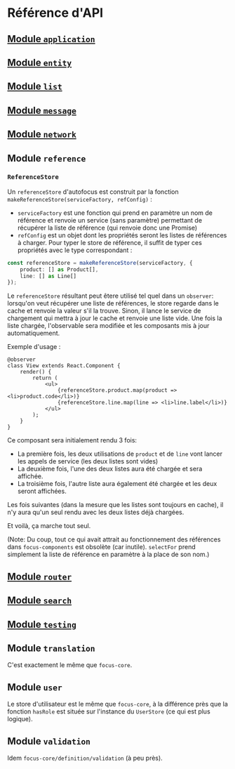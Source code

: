 # Référence d'API
## [Module `application`](application)
## [Module `entity`](entity)
## [Module `list`](list)
## [Module `message`](message)
## [Module `network`](network)

## Module `reference`
### `ReferenceStore`
Un `referenceStore` d'autofocus est construit par la fonction `makeReferenceStore(serviceFactory, refConfig)` :
* `serviceFactory` est une fonction qui prend en paramètre un nom de référence et renvoie un service (sans paramètre) permettant de récupérer la liste de référence (qui renvoie donc une Promise)
* `refConfig` est un objet dont les propriétés seront les listes de références à charger. Pour typer le store de référence, il suffit de typer ces propriétés avec le type correspondant :

```ts
const referenceStore = makeReferenceStore(serviceFactory, {
    product: [] as Product[],
    line: [] as Line[]
});
```

Le `referenceStore` résultant peut êtere utilisé tel quel dans un `observer`: lorsqu'on veut récupérer une liste de références, le store regarde dans le cache et renvoie la valeur s'il la trouve. Sinon, il lance le service de chargement qui mettra à jour le cache et renvoie une liste vide. Une fois la liste chargée, l'observable sera modifiée et les composants mis à jour automatiquement.

Exemple d'usage :

```tsx
@observer
class View extends React.Component {
    render() {
        return (
            <ul>
                {referenceStore.product.map(product => <li>product.code</li>)}
                {referenceStore.line.map(line => <li>line.label</li>)}
            </ul>
        );
    }
}
```

Ce composant sera initialement rendu 3 fois:
* La première fois, les deux utilisations de `product` et de `line` vont lancer les appels de service (les deux listes sont vides)
* La deuxième fois, l'une des deux listes aura été chargée et sera affichée.
* La troisième fois, l'autre liste aura également été chargée et les deux seront affichées.

Les fois suivantes (dans la mesure que les listes sont toujours en cache), il n'y aura qu'un seul rendu avec les deux listes déjà chargées.

Et voilà, ça marche tout seul.

(Note: Du coup, tout ce qui avait attrait au fonctionnement des références dans `focus-components` est obsolète (car inutile). `selectFor` prend simplement la liste de référence en paramètre à la place de son nom.)

## [Module `router`](router)
## [Module `search`](search)
## [Module `testing`](testing)

## Module `translation`
C'est exactement le même que `focus-core`.

## Module `user`
Le store d'utilisateur est le même que `focus-core`, à la différence près que la fonction `hasRole` est située sur l'instance du `UserStore` (ce qui est plus logique).

## Module `validation`
Idem `focus-core/definition/validation` (à peu près).
